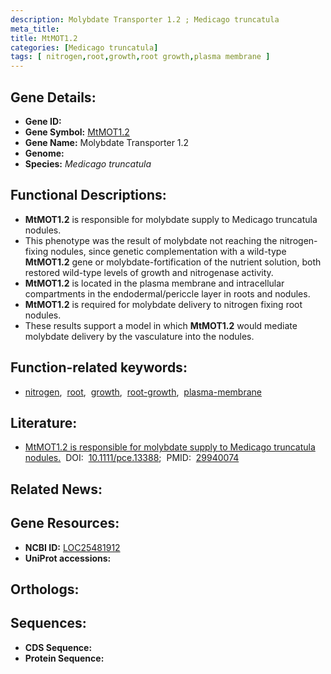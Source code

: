 ```yaml
---
description: Molybdate Transporter 1.2 ; Medicago truncatula
meta_title:
title: MtMOT1.2
categories: [Medicago truncatula]
tags: [ nitrogen,root,growth,root growth,plasma membrane ]
---
```


## Gene Details:
- **Gene ID:** []()
- **Gene Symbol:** <u>MtMOT1.2</u>
- **Gene Name:** Molybdate Transporter 1.2
- **Genome:** []()
- **Species:** *Medicago truncatula*

## Functional Descriptions:
   - **MtMOT1.2** is responsible for molybdate supply to Medicago truncatula nodules.
   - This phenotype was the result of molybdate not reaching the nitrogen-fixing nodules, since genetic complementation with a wild-type **MtMOT1.2** gene or molybdate-fortification of the nutrient solution, both restored wild-type levels of growth and nitrogenase activity.
   - **MtMOT1.2** is located in the plasma membrane and intracellular compartments in the endodermal/periccle layer in roots and nodules.
   - **MtMOT1.2** is required for molybdate delivery to nitrogen fixing root nodules.
   - These results support a model in which **MtMOT1.2** would mediate molybdate delivery by the vasculature into the nodules.

## Function-related keywords:
   - [nitrogen](/tags/nitrogen/),&nbsp;&nbsp;[root](/tags/root/),&nbsp;&nbsp;[growth](/tags/growth/),&nbsp;&nbsp;[root-growth](/tags/root-growth/),&nbsp;&nbsp;[plasma-membrane](/tags/plasma-membrane/)

## Literature:
   - [MtMOT1.2 is responsible for molybdate supply to Medicago truncatula nodules.](https://doi.org/10.1111/pce.13388)&nbsp;&nbsp;DOI:&nbsp;&nbsp;[10.1111/pce.13388](https://doi.org/10.1111/pce.13388);&nbsp;&nbsp;PMID:&nbsp;&nbsp;[29940074](https://pubmed.ncbi.nlm.nih.gov/29940074/)

## Related News:

## Gene Resources:
- **NCBI ID:**  [LOC25481912](https://www.ncbi.nlm.nih.gov/gene/?term=LOC25481912)
- **UniProt accessions:**  [](https://www.uniprot.org/uniprotkb//entry)

## Orthologs:

## Sequences:
- **CDS Sequence:**
- **Protein Sequence:**
